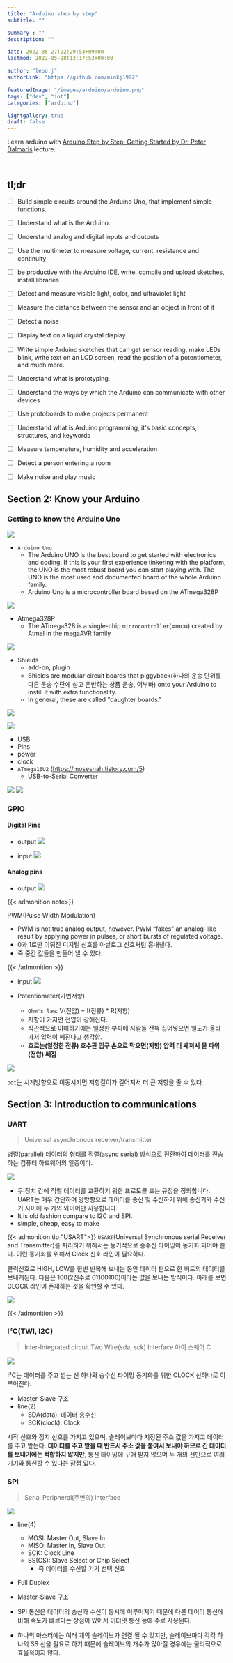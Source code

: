 ```yaml
---
title: "Arduino step by step"
subtitle: ""

summary : ""
description: ""

date: 2022-05-27T22:29:53+09:00
lastmod: 2022-05-28T13:17:53+09:00

author: "leoo.j"
authorLink: "https://github.com/minkj1992"

featuredImage: "/images/arduino/arduino.png"
tags: ["dev", "iot"]
categories: ["arduino"]

lightgallery: true
draft: false
---
```


Learn arduino with [Arduino Step by Step: Getting Started by Dr. Peter Dalmaris](https://www.udemy.com/course/arduino-sbs-17gs) lecture.
<!--more-->
<br />

## tl;dr

- [ ] Build simple circuits around the Arduino Uno, that implement simple functions.
- [ ] Understand what is the Arduino.
- [ ] Understand analog and digital inputs and outputs
- [ ] Use the multimeter to measure voltage, current, resistance and continuity
- [ ] be productive with the Arduino IDE, write, compile and upload sketches, install libraries
- [ ] Detect and measure visible light, color, and ultraviolet light
- [ ] Measure the distance between the sensor and an object in front of it
- [ ] Detect a noise
- [ ] Display text on a liquid crystal display
- [ ] Write simple Arduino sketches that can get sensor reading, make LEDs blink, write text on an LCD screen, read the position of a potentiometer, and much more.
- [ ] Understand what is prototyping.
- [ ] Understand the ways by which the Arduino can communicate with other devices
- [ ] Use protoboards to make projects permanent
- [ ] Understand what is Arduino programming, it's basic concepts, structures, and keywords
- [ ] Measure temperature, humidity and acceleration
- [ ] Detect a person entering a room
- [ ] Make noise and play music


## Section 2: Know your Arduino

### Getting to know the Arduino Uno

![](/images/arduino/full_arduino.png)

- `Arduino Uno`
  - The Arduino UNO is the best board to get started with electronics and coding. If this is your first experience tinkering with the platform, the UNO is the most robust board you can start playing with. The UNO is the most used and documented board of the whole Arduino family.
  - Arduino Uno is a microcontroller board based on the ATmega328P

![](/images/arduino/uno.webp)

- Atmega328P
  - The ATmega328 is a single-chip `microcontroller`(=mcu) created by Atmel in the megaAVR family

![](/images/arduino/Atmega328P.png)

- Shields
  - add-on, plugin
  - Shields are modular circuit boards that piggyback(하나의 운송 단위를 다른 운송 수단에 싣고 운반하는 상품 운송, 어부바) onto your Arduino to instill it with extra functionality.
  - In general, these are called "daughter boards."

![](/images/arduino/shield1.png)

![](/images/arduino/shield2.png)


- USB
- Pins
- power
- clock
- `ATmega16U2` (https://mosesnah.tistory.com/5)
  - USB-to-Serial Converter

![](/images/arduino/ATmega16U2.png)
![](/images/arduino/ATmega16U2-2.png)



### GPIO
#### Digital Pins

- output
![](/images/arduino/digitalOutputPins.png)

- input
![](/images/arduino/digitalInputPins.png)

#### Analog pins

- output
![](/images/arduino/analogOutPins.png)


{{< admonition note>}}

PWM(Pulse Width Modulation)
- PWM is not true analog output, however. PWM “fakes” an analog-like result by applying power in pulses, or short bursts of regulated voltage.
- 0과 1로만 이뤄진 디지털 신호를 아날로그 신호처럼 흉내낸다.
- 즉 중간 값들을 만들어 낼 수 있다.

{{< /admonition >}}

- input
![](/images/arduino/analogInPins.png)

- Potentiometer(가변저항)
  - `Ohm's law`: V(전압) = I(전류) * R(저항)
  - 저항이 커지면 전압이 강해진다.
  - 직관적으로 이해하기에는 일정한 부피에 사람들 잔뜩 집어넣으면 밀도가 올라가서 압력이 쎄진다고 생각함.
  - **흐르는(일정한 전류) 호수관 입구 손으로 막으면(저항) 압력 더 쎄져서 물 파워(전압) 쎄짐**

![](/images/arduino/potentiometer.gif)

`pot`는 시계방향으로 이동시키면 저항길이가 길어져서 더 큰 저항을 줄 수 있다.

## Section 3: Introduction to communications

### UART
> Universal asynchronous receiver/transmitter

병렬(parallel) 데이터의 형태를 직렬(async serial) 방식으로 전환하여 데이터를 전송하는 컴퓨터 하드웨어의 일종이다.


![](/images/arduino/UART.png)

- 두 장치 간에 직렬 데이터를 교환하기 위한 프로토콜 또는 규정을 정의합니다. UART는 매우 간단하며 양방향으로 데이터를 송신 및 수신하기 위해 송신기와 수신기 사이에 두 개의 와이어만 사용합니다.
- It is old fashion compare to I2C and SPI.
- simple, cheap, easy to make

{{< admonition tip "USART">}}
`USART`(Universal Synchronous serial Receiver and Transmitter)를 처리하기 위해서는 동기적으로 송수신 타이밍이 동기화 되어야 한다. 이런 동기화를 위해서 Clock 신호 라인이 필요하다.

클럭신호로 HIGH, LOW를 한번 반복해 보내는 동안 데이터 핀으로 한 비트의 데이터를 보내게된다. 다음은 100(2진수로 01100100)이라는 값을 보내는 방식이다. 아래를 보면 CLOCK 라인이 존재하는 것을 확인할 수 있다.

![](/images/arduino/usart.png)

{{< /admonition >}}

### I²C(TWI, I2C)
> Inter-Integrated circuit
> Two Wire(sda, sck) Interface 
> 아이 스퀘어 C

![](/images/arduino/I2C.png)

I²C는 데이터를 주고 받는 선 하나와 송수신 타이밍 동기화를 위한 CLOCK 선하나로 이루어진다.

- Master-Slave 구조
- line(2)
  - SDA(data): 데이터 송수신
  - SCK(clock): Clock

시작 신호와 정지 신호를 가지고 있으며, 슬레이브마다 지정된 주소 값을 가지고 데이터를 주고 받는다. **데이터를 주고 받을 때 반드시 주소 값을 붙여서 보내야 하므로 긴 데이터를 보내기에는 적합하지 않지만**, 통신 타이밍에 구애 받지 않으며 두 개의 선만으로 여러 기기와 통신할 수 있다는 장점 있다.


### SPI
> Serial Peripheral(주변의) Interface

![](/images/arduino/SPI.jpeg)

- line(4)
  - MOSI: Master Out, Slave In
  - MISO: Master In, Slave Out
  - SCK: Clock Line
  - SS(CS): Slave Select or Chip Select
    - 즉 데이터를 수신할 기기 선택 신호

- Full Duplex
- Master-Slave 구조
- SPI 통신은 데이터의 송신과 수신이 동시에 이루어지기 때문에 다른 데이터 통신에 비해 속도가 빠르다는 장점이 있어서 이더넷 통신 등에 주로 사용된다.
- 하나의 마스터에는 여러 개의 슬레이브가 연결 될 수 있지만, 슬레이브마다 각각 하나의 SS 선을 필요로 하기 때문에 슬레이브의 개수가 많아질 경우에는 물리적으로 효율적이지 않다.